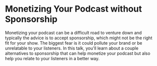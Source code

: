 # Monetizing Your Podcast without Sponsorship

Monetizing your podcast can be a difficult road to venture down and typically the advice is to accept sponsorship, which might not be the right fit for your show. The biggest fear is it could pollute your brand or be unrelatable to your listeners.  In this talk, you'll learn about a couple alternatives to sponsorship that can help monetize your podcast but also help you relate to your listeners in a better way.
